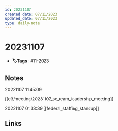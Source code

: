 ```yaml
---
id: 20231107
created_date: 07/11/2023
updated_date: 07/11/2023
type: daily-note
---
```


# 20231107
- **🏷️Tags** : #11-2023  

## Notes

20231107
11:45:09

[[c3/meeting/20231107_se_team_leadership_meeting]] 

20231107
01:33:39
[[federal_staffing_standup]] 
## Links
